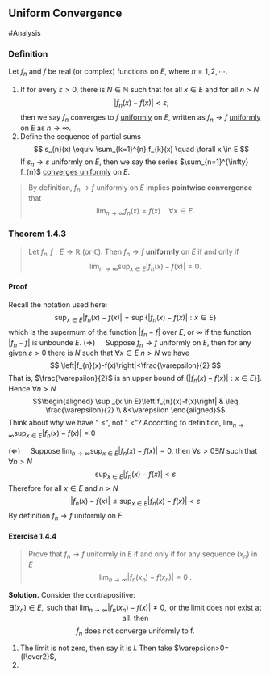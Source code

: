 ## Uniform Convergence
#Analysis 
### Definition
Let $f_{n}$ and $f$ be real (or complex) functions on $E$, where $n=1,2, \cdots$.
1) If for every $\varepsilon>0$, there is $N \in \mathbb{N}$ such that for all $x \in E$ and for all $n>N$
$$
\left|f_{n}(x)-f(x)\right|<\varepsilon,
$$
then we say $f_{n}$ converges to $f$ [uniformly](Uniform%20Convergence) on $E$, written as $f_{n} \rightarrow f$ [uniformly](Uniform%20Convergence) on $E$ as $n \rightarrow \infty$.
2) Define the sequence of partial sums 
$$
s_{n}(x) \equiv \sum_{k=1}^{n} f_{k}(x) \quad \forall x \in E
$$
If $s_{n} \rightarrow s$ uniformly on $E$, then we say the series $\sum_{n=1}^{\infty} f_{n}$ [converges uniformly](Uniform%20Convergence) on $E$.

>By definition, $f_{n} \rightarrow f$ uniformly on $E$ implies **pointwise convergence** that
$$\lim _{n \rightarrow \infty} f_{n}(x)=f(x) \quad \forall x \in E.$$

### Theorem 1.4.3
>Let $f_{n}, f: E \rightarrow \mathbb{R}$ (or $\mathbb{C}$). Then $f_{n} \rightarrow f$ **uniformly** on $E$ if and only if
$$\lim _{n \rightarrow \infty} \sup _{x \in E}\left|f_{n}(x)-f(x)\right|=0 .$$
#### Proof
Recall the notation used here:
$$
\sup _{x \in E}\left|f_{n}(x)-f(x)\right|=\sup \left\{\left|f_{n}(x)-f(x)\right|: x \in E\right\}
$$
which is the supermum of the function $\left|f_{n}-f\right|$ over $E$, or $\infty$ if the function $\left|f_{n}-f\right|$ is unbounde $E .$
$(\Longrightarrow)\quad$ Suppose $f_{n} \rightarrow f$ uniformly on $E$, then for any given $\varepsilon>0$ there is $N$ such that $\forall x \in E$ $n>N$ we have
$$
\left|f_{n}(x)-f(x)\right|<\frac{\varepsilon}{2}
$$
That is, $\frac{\varepsilon}{2}$ is an upper bound of $\left.\left\{\left|f_{n}(x)-f(x)\right|: x \in E\right\}\right]$. Hence $\forall n>N$ 
$$\begin{aligned} \sup _{x \in E}\left|f_{n}(x)-f(x)\right| & \leq \frac{\varepsilon}{2} \\ &<\varepsilon \end{aligned}$$ Think about why we have " $\leq$", not " $<$"?
According to definition, $\lim _{n \rightarrow \infty} \sup _{x \in E}\left|f_{n}(x)-f(x)\right|=0$

$(\Longleftarrow)\quad$ Suppose $\lim _{n \rightarrow \infty} \sup _{x \in E}\left|f_{n}(x)-f(x)\right|=0$, then $\forall \varepsilon>0 \exists N$ such that $\forall n>N$
$$
\sup _{x \in E}\left|f_{n}(x)-f(x)\right|<\varepsilon
$$
Therefore for all $x \in E$ and $n>N$
$$
\left|f_{n}(x)-f(x)\right| \leq \sup _{x \in E}\left|f_{n}(x)-f(x)\right|<\varepsilon
$$
By definition $f_{n} \rightarrow f$ uniformly on $E$.
#### Exercise 1.4.4
>Prove that $f_{n} \rightarrow f$ uniformly in $E$ if and only if for any sequence $\left(x_{n}\right)$ in $E$
$$\lim _{n \rightarrow \infty}\left|f_{n}\left(x_{n}\right)-f\left(x_{n}\right)\right|=0 \text { . }$$

**Solution.** Consider the contrapositive:
$$\exists (x_n)\in  E,\text{ such that }  \lim_{n\to \infty}|f_n(x_n)-f(x)|\not=0, \text { or the limit does not exist at all. then}$$  $$f_n \text{ does not converge uniformly to f.} $$
1) The limit is not zero, then say it is $l$. Then take $\varepsilon>0={l\over2}$,
2) 